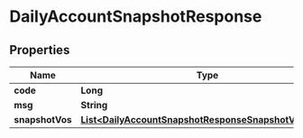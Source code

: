 

# DailyAccountSnapshotResponse


## Properties

| Name | Type | Description | Notes |
|------------ | ------------- | ------------- | -------------|
|**code** | **Long** |  |  [optional] |
|**msg** | **String** |  |  [optional] |
|**snapshotVos** | [**List&lt;DailyAccountSnapshotResponseSnapshotVosInner&gt;**](DailyAccountSnapshotResponseSnapshotVosInner.md) |  |  [optional] |



